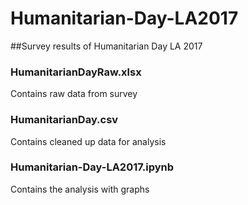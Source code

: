# Humanitarian-Day-LA2017
##Survey results of Humanitarian Day LA 2017

### HumanitarianDayRaw.xlsx
Contains raw data from survey

### HumanitarianDay.csv 
Contains cleaned up data for analysis

### Humanitarian-Day-LA2017.ipynb
Contains the analysis with graphs
